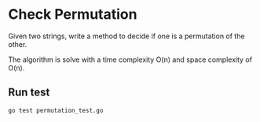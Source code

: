 # Check Permutation

Given two strings, write a method to decide if one is a permutation of the other.

The algorithm is solve with a time complexity O(n) and space complexity of O(n).

## Run test

    go test permutation_test.go
